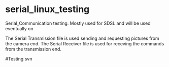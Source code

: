 # serial_linux_testing
Serial_Communication testing. Mostly used for SDSL and will be used eventually on 

The Serial Transmission file is used sending and requesting pictures from the camera end.
The Serial Receiver file is used for receving the commands from the transmission end.

#Testing svn
